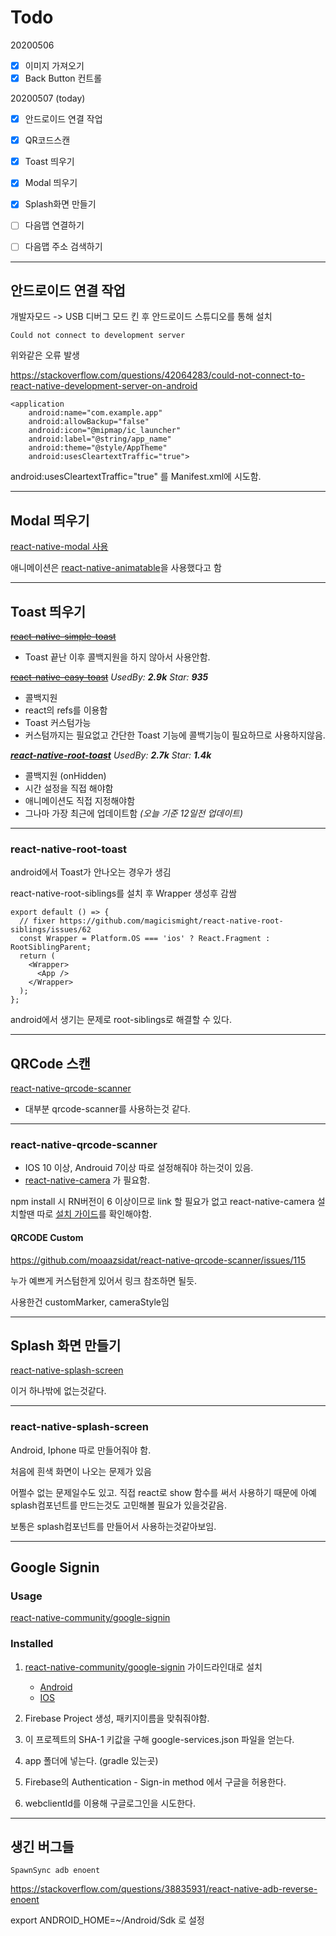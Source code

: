 # Todo

20200506
- [x] 이미지 가져오기
- [x] Back Button 컨트롤

20200507 (today)
- [x] 안드로이드 연결 작업
- [x] QR코드스캔 
- [x] Toast 띄우기
- [x] Modal 띄우기
- [x] Splash화면 만들기
- [ ] 다음맵 연결하기
- [ ] 다음맵 주소 검색하기


<hr />

## 안드로이드 연결 작업

개발자모드 -> USB 디버그 모드 킨 후 안드로이드 스튜디오를 통해 설치

```
Could not connect to development server
```
위와같은 오류 발생

https://stackoverflow.com/questions/42064283/could-not-connect-to-react-native-development-server-on-android

```
<application
    android:name="com.example.app"
    android:allowBackup="false"
    android:icon="@mipmap/ic_launcher"
    android:label="@string/app_name"
    android:theme="@style/AppTheme"
    android:usesCleartextTraffic="true">
```
android:usesCleartextTraffic="true" 를 Manifest.xml에 시도함.

<hr />

## Modal 띄우기

[react-native-modal 사용](https://github.com/react-native-community/react-native-modal)

애니메이션은 [react-native-animatable](https://github.com/oblador/react-native-animatable)을 사용했다고 함

<hr />

## Toast 띄우기

[~~react-native-simple-toast~~](https://github.com/xgfe/react-native-simple-toast) 
- Toast 끝난 이후 콜백지원을 하지 않아서 사용안함.

[~~react-native-easy-toast~~](https://github.com/crazycodeboy/react-native-easy-toast) <i>UsedBy: ***2.9k*** Star: ***935***</i>
- 콜백지원
- react의 refs를 이용함
- Toast 커스텀가능
- 커스텀까지는 필요없고 간단한 Toast 기능에 콜백기능이 필요하므로 사용하지않음.

[***react-native-root-toast***](https://github.com/magicismight/react-native-root-toast) <i>UsedBy: ***2.7k*** Star: ***1.4k***</i>
- 콜백지원 (onHidden)
- 시간 설정을 직접 해야함
- 애니메이션도 직접 지정해야함
- 그나마 가장 최근에 업데이트함 *(오늘 기준 12일전 업데이트)*

<hr />

### react-native-root-toast

android에서 Toast가 안나오는 경우가 생김

react-native-root-siblings를 설치 후 Wrapper 생성후 감쌈
```
export default () => {
  // fixer https://github.com/magicismight/react-native-root-siblings/issues/62
  const Wrapper = Platform.OS === 'ios' ? React.Fragment : RootSiblingParent;
  return (
    <Wrapper>
      <App />
    </Wrapper>
  );
};
```
android에서 생기는 문제로 root-siblings로 해결할 수 있다.

<hr />

## QRCode 스캔

[react-native-qrcode-scanner](https://github.com/moaazsidat/react-native-qrcode-scanner)
- 대부분 qrcode-scanner를 사용하는것 같다.

<hr />

### react-native-qrcode-scanner

- IOS 10 이상, Androuid 7이상 따로 설정해줘야 하는것이 있음.
- [react-native-camera](https://github.com/react-native-community/react-native-camera) 가 필요함.

npm install 시 RN버전이 6 이상이므로 link 할 필요가 없고
react-native-camera 설치할땐 따로 [설치 가이드](https://react-native-community.github.io/react-native-camera/docs/installation)를 확인해야함.


#### QRCODE Custom
https://github.com/moaazsidat/react-native-qrcode-scanner/issues/115

누가 예쁘게 커스텀한게 있어서 링크 참조하면 될듯.

사용한건 customMarker, cameraStyle임

<hr />

## Splash 화면 만들기

[react-native-splash-screen](https://github.com/crazycodeboy/react-native-splash-screen)

이거 하나밖에 없는것같다.

---

### react-native-splash-screen

Android, Iphone 따로 만들어줘야 함.

처음에 흰색 화면이 나오는 문제가 있음

어쩔수 없는 문제일수도 있고. 직접 react로 show 함수를 써서 사용하기 때문에 아예 splash컴포넌트를 만드는것도 고민해볼 필요가 있을것같음.

보통은 splash컴포넌트를 만들어서 사용하는것같아보임.

---

## Google Signin

### Usage
[react-native-community/google-signin](https://github.com/react-native-community/google-signin)

### Installed

1. [react-native-community/google-signin](https://github.com/react-native-community/google-signin) 가이드라인대로 설치
    -   [Android](https://github.com/react-native-community/google-signin/blob/master/docs/android-guide.md)
    -   [IOS](https://github.com/react-native-community/google-signin/blob/master/docs/ios-guide.md)

2. Firebase Project 생성, 패키지이름을 맞춰줘야함.

3. 이 프로젝트의 SHA-1 키값을 구해 google-services.json 파일을 얻는다.

4. app 폴더에 넣는다. (gradle 있는곳)

5. Firebase의 Authentication - Sign-in method 에서 구글을 허용한다.

6. webclientId를 이용해 구글로그인을 시도한다.

---

## 생긴 버그들
```
SpawnSync adb enoent
```
https://stackoverflow.com/questions/38835931/react-native-adb-reverse-enoent

export ANDROID_HOME=~/Android/Sdk 로 설정